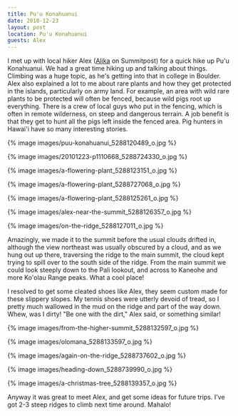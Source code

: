 ```yaml
---
title: Pu'u Konahuanui
date: 2010-12-23
layout: post
location: Pu'u Konahuanui
guests: Alex
---
```


I met up with local hiker Alex ([Alika](https://www.summitpost.org/users/alika/58229) on
Summitpost) for a quick hike up Pu'u Konahuanui. We had a great time hiking
up and talking about things. Climbing was a huge topic, as he's getting
into that in college in Boulder. Alex also explained a lot to me about
rare plants and how they get protected in the islands, particularly on
army land. For example, an area with wild rare plants to be protected will
often be fenced, because wild pigs root up everything. There is a crew
of local guys who put in the fencing, which is often in remote wilderness,
on steep and dangerous terrain. A job benefit is that they get to hunt
all the pigs left inside the fenced area. Pig hunters in Hawai'i have so
many interesting stories.
  
  
{% image images/puu-konahuanui_5288120489_o.jpg %}
  
{% image images/20101223-p1110668_5288724330_o.jpg %}
  
{% image images/a-flowering-plant_5288123151_o.jpg %}
  
{% image images/a-flowering-plant_5288727068_o.jpg %}
  
{% image images/a-flowering-plant_5288125261_o.jpg %}
  
{% image images/alex-near-the-summit_5288126357_o.jpg %}
  
{% image images/on-the-ridge_5288127011_o.jpg %}
  
  
Amazingly, we made it to the summit before the usual clouds drifted in,
although the view northeast was usually obscured by a cloud, and as we
hung out up there, traversing the ridge to the main summit, the cloud kept
trying to spill over to the south side of the ridge. From the main summit
we could look steeply down to the Pali lookout, and across to Kaneohe and
more Ko'olau Range peaks. What a cool place!
  
  
I resolved to get some cleated shoes like Alex, they seem custom made
for these slippery slopes. My tennis shoes were utterly devoid of tread,
so I pretty much wallowed in the mud on the ridge and part of the way down.
Whew, was I dirty! "Be one with the dirt," Alex said, or something similar!
  
  
  
{% image images/from-the-higher-summit_5288132597_o.jpg %}
  
{% image images/olomana_5288133597_o.jpg %}
  
{% image images/again-on-the-ridge_5288737602_o.jpg %}
  
{% image images/heading-down_5288739990_o.jpg %}
  
{% image images/a-christmas-tree_5288139357_o.jpg %}
  
  
  
Anyway it was great to meet Alex, and get some ideas for future trips.
I've got 2-3 steep ridges to climb next time around. Mahalo!
